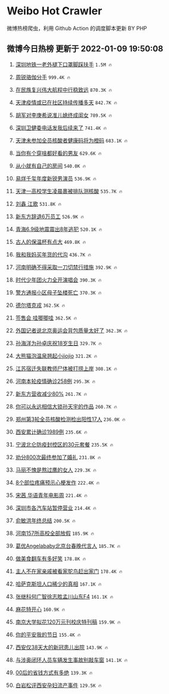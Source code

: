 # Weibo Hot Crawler 



微博热榜爬虫，利用 Github Action 的调度脚本更新 BY PHP 


## 微博今日热榜 更新于 2022-01-09 19:50:08 
1. [深圳地铁一老外褪下口罩脚踩扶手](https://s.weibo.com/weibo?q=%23%E6%B7%B1%E5%9C%B3%E5%9C%B0%E9%93%81%E4%B8%80%E8%80%81%E5%A4%96%E8%A4%AA%E4%B8%8B%E5%8F%A3%E7%BD%A9%E8%84%9A%E8%B8%A9%E6%89%B6%E6%89%8B%23&Refer=top) `1.5M 🔥` 

1. [周锐骆伽分手](https://s.weibo.com/weibo?q=%23%E5%91%A8%E9%94%90%E9%AA%86%E4%BC%BD%E5%88%86%E6%89%8B%23&Refer=top) `999.4K 🔥` 

1. [在民族复兴伟大航程中行稳致远](https://s.weibo.com/weibo?q=%23%E5%9C%A8%E6%B0%91%E6%97%8F%E5%A4%8D%E5%85%B4%E4%BC%9F%E5%A4%A7%E8%88%AA%E7%A8%8B%E4%B8%AD%E8%A1%8C%E7%A8%B3%E8%87%B4%E8%BF%9C%23&Refer=top) `870.3K 🔥` 

1. [天津疫情或已在社区持续传播多天](https://s.weibo.com/weibo?q=%23%E5%A4%A9%E6%B4%A5%E7%96%AB%E6%83%85%E6%88%96%E5%B7%B2%E5%9C%A8%E7%A4%BE%E5%8C%BA%E6%8C%81%E7%BB%AD%E4%BC%A0%E6%92%AD%E5%A4%9A%E5%A4%A9%23&Refer=top) `842.7K 🔥` 

1. [胡军对李庚希说准儿媳终成闺女](https://s.weibo.com/weibo?q=%23%E8%83%A1%E5%86%9B%E5%AF%B9%E6%9D%8E%E5%BA%9A%E5%B8%8C%E8%AF%B4%E5%87%86%E5%84%BF%E5%AA%B3%E7%BB%88%E6%88%90%E9%97%BA%E5%A5%B3%23&Refer=top) `789.5K 🔥` 

1. [深圳卫健委电话发我后续来了](https://s.weibo.com/weibo?q=%23%E6%B7%B1%E5%9C%B3%E5%8D%AB%E5%81%A5%E5%A7%94%E7%94%B5%E8%AF%9D%E5%8F%91%E6%88%91%E5%90%8E%E7%BB%AD%E6%9D%A5%E4%BA%86%23&Refer=top) `741.4K 🔥` 

1. [天津未参加全员核酸者健康码将为橙码](https://s.weibo.com/weibo?q=%23%E5%A4%A9%E6%B4%A5%E6%9C%AA%E5%8F%82%E5%8A%A0%E5%85%A8%E5%91%98%E6%A0%B8%E9%85%B8%E8%80%85%E5%81%A5%E5%BA%B7%E7%A0%81%E5%B0%86%E4%B8%BA%E6%A9%99%E7%A0%81%23&Refer=top) `683.1K 🔥` 

1. [当你有个穿啥都好看的男友](https://s.weibo.com/weibo?q=%23%E5%BD%93%E4%BD%A0%E6%9C%89%E4%B8%AA%E7%A9%BF%E5%95%A5%E9%83%BD%E5%A5%BD%E7%9C%8B%E7%9A%84%E7%94%B7%E5%8F%8B%23&Refer=top) `629.6K 🔥` 

1. [从小就有自己的房间](https://s.weibo.com/weibo?q=%23%E4%BB%8E%E5%B0%8F%E5%B0%B1%E6%9C%89%E8%87%AA%E5%B7%B1%E7%9A%84%E6%88%BF%E9%97%B4%23&Refer=top) `540.0K 🔥` 

1. [易烊千玺年度新锐男演员](https://s.weibo.com/weibo?q=%23%E6%98%93%E7%83%8A%E5%8D%83%E7%8E%BA%E5%B9%B4%E5%BA%A6%E6%96%B0%E9%94%90%E7%94%B7%E6%BC%94%E5%91%98%23&Refer=top) `536.9K 🔥` 

1. [天津一高校学生凌晨裹被排队测核酸](https://s.weibo.com/weibo?q=%23%E5%A4%A9%E6%B4%A5%E4%B8%80%E9%AB%98%E6%A0%A1%E5%AD%A6%E7%94%9F%E5%87%8C%E6%99%A8%E8%A3%B9%E8%A2%AB%E6%8E%92%E9%98%9F%E6%B5%8B%E6%A0%B8%E9%85%B8%23&Refer=top) `535.7K 🔥` 

1. [刘鑫 江歌](https://s.weibo.com/weibo?q=%E5%88%98%E9%91%AB%20%E6%B1%9F%E6%AD%8C&Refer=top) `531.8K 🔥` 

1. [新东方辞退6万员工](https://s.weibo.com/weibo?q=%23%E6%96%B0%E4%B8%9C%E6%96%B9%E8%BE%9E%E9%80%806%E4%B8%87%E5%91%98%E5%B7%A5%23&Refer=top) `526.9K 🔥` 

1. [青海6.9级地震震出8年逃犯](https://s.weibo.com/weibo?q=%23%E9%9D%92%E6%B5%B76.9%E7%BA%A7%E5%9C%B0%E9%9C%87%E9%9C%87%E5%87%BA8%E5%B9%B4%E9%80%83%E7%8A%AF%23&Refer=top) `520.1K 🔥` 

1. [古人的保温杯有点大](https://s.weibo.com/weibo?q=%23%E5%8F%A4%E4%BA%BA%E7%9A%84%E4%BF%9D%E6%B8%A9%E6%9D%AF%E6%9C%89%E7%82%B9%E5%A4%A7%23&Refer=top) `469.8K 🔥` 

1. [我和我妈买年货的代沟](https://s.weibo.com/weibo?q=%23%E6%88%91%E5%92%8C%E6%88%91%E5%A6%88%E4%B9%B0%E5%B9%B4%E8%B4%A7%E7%9A%84%E4%BB%A3%E6%B2%9F%23&Refer=top) `436.7K 🔥` 

1. [河南明确不得采取一刀切禁行措施](https://s.weibo.com/weibo?q=%23%E6%B2%B3%E5%8D%97%E6%98%8E%E7%A1%AE%E4%B8%8D%E5%BE%97%E9%87%87%E5%8F%96%E4%B8%80%E5%88%80%E5%88%87%E7%A6%81%E8%A1%8C%E6%8E%AA%E6%96%BD%23&Refer=top) `392.9K 🔥` 

1. [时代少年团火力全开演唱会](https://s.weibo.com/weibo?q=%23%E6%97%B6%E4%BB%A3%E5%B0%91%E5%B9%B4%E5%9B%A2%E7%81%AB%E5%8A%9B%E5%85%A8%E5%BC%80%E6%BC%94%E5%94%B1%E4%BC%9A%23&Refer=top) `390.3K 🔥` 

1. [警方通报小区母子坠楼死亡](https://s.weibo.com/weibo?q=%23%E8%AD%A6%E6%96%B9%E9%80%9A%E6%8A%A5%E5%B0%8F%E5%8C%BA%E6%AF%8D%E5%AD%90%E5%9D%A0%E6%A5%BC%E6%AD%BB%E4%BA%A1%23&Refer=top) `370.3K 🔥` 

1. [德尔塔克戎](https://s.weibo.com/weibo?q=%23%E5%BE%B7%E5%B0%94%E5%A1%94%E5%85%8B%E6%88%8E%23&Refer=top) `362.5K 🔥` 

1. [签售会 哇唧唧哇](https://s.weibo.com/weibo?q=%E7%AD%BE%E5%94%AE%E4%BC%9A%20%E5%93%87%E5%94%A7%E5%94%A7%E5%93%87&Refer=top) `362.5K 🔥` 

1. [外国记者说北京奥运会背包质量太好了](https://s.weibo.com/weibo?q=%23%E5%A4%96%E5%9B%BD%E8%AE%B0%E8%80%85%E8%AF%B4%E5%8C%97%E4%BA%AC%E5%A5%A5%E8%BF%90%E4%BC%9A%E8%83%8C%E5%8C%85%E8%B4%A8%E9%87%8F%E5%A4%AA%E5%A5%BD%E4%BA%86%23&Refer=top) `362.3K 🔥` 

1. [孙海洋为孙卓庆祝18岁生日](https://s.weibo.com/weibo?q=%23%E5%AD%99%E6%B5%B7%E6%B4%8B%E4%B8%BA%E5%AD%99%E5%8D%93%E5%BA%86%E7%A5%9D18%E5%B2%81%E7%94%9F%E6%97%A5%23&Refer=top) `329.7K 🔥` 

1. [大熊猫泡温泉翘起小jiojio](https://s.weibo.com/weibo?q=%23%E5%A4%A7%E7%86%8A%E7%8C%AB%E6%B3%A1%E6%B8%A9%E6%B3%89%E7%BF%98%E8%B5%B7%E5%B0%8Fjiojio%23&Refer=top) `321.2K 🔥` 

1. [江苏宿迁失联教师尸体被打捞上岸](https://s.weibo.com/weibo?q=%23%E6%B1%9F%E8%8B%8F%E5%AE%BF%E8%BF%81%E5%A4%B1%E8%81%94%E6%95%99%E5%B8%88%E5%B0%B8%E4%BD%93%E8%A2%AB%E6%89%93%E6%8D%9E%E4%B8%8A%E5%B2%B8%23&Refer=top) `308.1K 🔥` 

1. [河南本轮疫情确诊258例](https://s.weibo.com/weibo?q=%E6%B2%B3%E5%8D%97%E6%9C%AC%E8%BD%AE%E7%96%AB%E6%83%85%E7%A1%AE%E8%AF%8A258%E4%BE%8B&Refer=top) `295.3K 🔥` 

1. [新东方营收减少80%](https://s.weibo.com/weibo?q=%23%E6%96%B0%E4%B8%9C%E6%96%B9%E8%90%A5%E6%94%B6%E5%87%8F%E5%B0%9180%25%23&Refer=top) `261.7K 🔥` 

1. [你可以永远相信大锁孙天宇的作品](https://s.weibo.com/weibo?q=%23%E4%BD%A0%E5%8F%AF%E4%BB%A5%E6%B0%B8%E8%BF%9C%E7%9B%B8%E4%BF%A1%E5%A4%A7%E9%94%81%E5%AD%99%E5%A4%A9%E5%AE%87%E7%9A%84%E4%BD%9C%E5%93%81%23&Refer=top) `260.7K 🔥` 

1. [郑州第3轮全员核酸检测检出阳性17人](https://s.weibo.com/weibo?q=%23%E9%83%91%E5%B7%9E%E7%AC%AC3%E8%BD%AE%E5%85%A8%E5%91%98%E6%A0%B8%E9%85%B8%E6%A3%80%E6%B5%8B%E6%A3%80%E5%87%BA%E9%98%B3%E6%80%A717%E4%BA%BA%23&Refer=top) `236.0K 🔥` 

1. [西安累计确诊1989例](https://s.weibo.com/weibo?q=%23%E8%A5%BF%E5%AE%89%E7%B4%AF%E8%AE%A1%E7%A1%AE%E8%AF%8A1989%E4%BE%8B%23&Refer=top) `235.6K 🔥` 

1. [宁波北仑防疫封控区的30元套餐](https://s.weibo.com/weibo?q=%E5%AE%81%E6%B3%A2%E5%8C%97%E4%BB%91%E9%98%B2%E7%96%AB%E5%B0%81%E6%8E%A7%E5%8C%BA%E7%9A%8430%E5%85%83%E5%A5%97%E9%A4%90&Refer=top) `235.5K 🔥` 

1. [劝分800次最终参加了婚礼](https://s.weibo.com/weibo?q=%23%E5%8A%9D%E5%88%86800%E6%AC%A1%E6%9C%80%E7%BB%88%E5%8F%82%E5%8A%A0%E4%BA%86%E5%A9%9A%E7%A4%BC%23&Refer=top) `231.8K 🔥` 

1. [马丽不愧是熬过鹰的女人](https://s.weibo.com/weibo?q=%23%E9%A9%AC%E4%B8%BD%E4%B8%8D%E6%84%A7%E6%98%AF%E7%86%AC%E8%BF%87%E9%B9%B0%E7%9A%84%E5%A5%B3%E4%BA%BA%23&Refer=top) `229.3K 🔥` 

1. [8个部位疼痛预示心梗发作](https://s.weibo.com/weibo?q=%238%E4%B8%AA%E9%83%A8%E4%BD%8D%E7%96%BC%E7%97%9B%E9%A2%84%E7%A4%BA%E5%BF%83%E6%A2%97%E5%8F%91%E4%BD%9C%23&Refer=top) `222.4K 🔥` 

1. [宋茜 华语青年电影周](https://s.weibo.com/weibo?q=%E5%AE%8B%E8%8C%9C%20%E5%8D%8E%E8%AF%AD%E9%9D%92%E5%B9%B4%E7%94%B5%E5%BD%B1%E5%91%A8&Refer=top) `221.4K 🔥` 

1. [深圳市各汽车站暂停营业](https://s.weibo.com/weibo?q=%23%E6%B7%B1%E5%9C%B3%E5%B8%82%E5%90%84%E6%B1%BD%E8%BD%A6%E7%AB%99%E6%9A%82%E5%81%9C%E8%90%A5%E4%B8%9A%23&Refer=top) `214.4K 🔥` 

1. [俞敏洪年终总结](https://s.weibo.com/weibo?q=%23%E4%BF%9E%E6%95%8F%E6%B4%AA%E5%B9%B4%E7%BB%88%E6%80%BB%E7%BB%93%23&Refer=top) `200.5K 🔥` 

1. [河南157所高校全部放假](https://s.weibo.com/weibo?q=%23%E6%B2%B3%E5%8D%97157%E6%89%80%E9%AB%98%E6%A0%A1%E5%85%A8%E9%83%A8%E6%94%BE%E5%81%87%23&Refer=top) `185.9K 🔥` 

1. [葛优Angelababy北京台春晚代言人](https://s.weibo.com/weibo?q=%23%E8%91%9B%E4%BC%98Angelababy%E5%8C%97%E4%BA%AC%E5%8F%B0%E6%98%A5%E6%99%9A%E4%BB%A3%E8%A8%80%E4%BA%BA%23&Refer=top) `185.7K 🔥` 

1. [做美食翻车有多好笑](https://s.weibo.com/weibo?q=%23%E5%81%9A%E7%BE%8E%E9%A3%9F%E7%BF%BB%E8%BD%A6%E6%9C%89%E5%A4%9A%E5%A5%BD%E7%AC%91%23&Refer=top) `178.8K 🔥` 

1. [主人不在家亲戚被看家鸵鸟赶出家门](https://s.weibo.com/weibo?q=%23%E4%B8%BB%E4%BA%BA%E4%B8%8D%E5%9C%A8%E5%AE%B6%E4%BA%B2%E6%88%9A%E8%A2%AB%E7%9C%8B%E5%AE%B6%E9%B8%B5%E9%B8%9F%E8%B5%B6%E5%87%BA%E5%AE%B6%E9%97%A8%23&Refer=top) `178.4K 🔥` 

1. [哈萨克斯坦人口稀少的真相](https://s.weibo.com/weibo?q=%23%E5%93%88%E8%90%A8%E5%85%8B%E6%96%AF%E5%9D%A6%E4%BA%BA%E5%8F%A3%E7%A8%80%E5%B0%91%E7%9A%84%E7%9C%9F%E7%9B%B8%23&Refer=top) `167.1K 🔥` 

1. [张继科何广智徐志胜孟川山东F4](https://s.weibo.com/weibo?q=%23%E5%BC%A0%E7%BB%A7%E7%A7%91%E4%BD%95%E5%B9%BF%E6%99%BA%E5%BE%90%E5%BF%97%E8%83%9C%E5%AD%9F%E5%B7%9D%E5%B1%B1%E4%B8%9CF4%23&Refer=top) `161.1K 🔥` 

1. [麻花特开心](https://s.weibo.com/weibo?q=%E9%BA%BB%E8%8A%B1%E7%89%B9%E5%BC%80%E5%BF%83&Refer=top) `160.9K 🔥` 

1. [南京大学拟花120万元刊校庆特刊稿](https://s.weibo.com/weibo?q=%23%E5%8D%97%E4%BA%AC%E5%A4%A7%E5%AD%A6%E6%8B%9F%E8%8A%B1120%E4%B8%87%E5%85%83%E5%88%8A%E6%A0%A1%E5%BA%86%E7%89%B9%E5%88%8A%E7%A8%BF%23&Refer=top) `159.9K 🔥` 

1. [你的平安我的节日](https://s.weibo.com/weibo?q=%23%E4%BD%A0%E7%9A%84%E5%B9%B3%E5%AE%89%E6%88%91%E7%9A%84%E8%8A%82%E6%97%A5%23&Refer=top) `155.4K 🔥` 

1. [西安仅38天大的新冠患儿出院](https://s.weibo.com/weibo?q=%23%E8%A5%BF%E5%AE%89%E4%BB%8538%E5%A4%A9%E5%A4%A7%E7%9A%84%E6%96%B0%E5%86%A0%E6%82%A3%E5%84%BF%E5%87%BA%E9%99%A2%23&Refer=top) `143.9K 🔥` 

1. [与涉奥闭环人员车辆发生事故别敲车窗](https://s.weibo.com/weibo?q=%23%E4%B8%8E%E6%B6%89%E5%A5%A5%E9%97%AD%E7%8E%AF%E4%BA%BA%E5%91%98%E8%BD%A6%E8%BE%86%E5%8F%91%E7%94%9F%E4%BA%8B%E6%95%85%E5%88%AB%E6%95%B2%E8%BD%A6%E7%AA%97%23&Refer=top) `141.1K 🔥` 

1. [00后的省钱方式有多绝](https://s.weibo.com/weibo?q=%2300%E5%90%8E%E7%9A%84%E7%9C%81%E9%92%B1%E6%96%B9%E5%BC%8F%E6%9C%89%E5%A4%9A%E7%BB%9D%23&Refer=top) `139.3K 🔥` 

1. [白岩松评西安孕妇流产事件](https://s.weibo.com/weibo?q=%23%E7%99%BD%E5%B2%A9%E6%9D%BE%E8%AF%84%E8%A5%BF%E5%AE%89%E5%AD%95%E5%A6%87%E6%B5%81%E4%BA%A7%E4%BA%8B%E4%BB%B6%23&Refer=top) `129.5K 🔥` 

